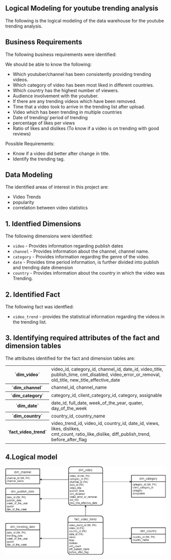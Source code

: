 ## Logical Modeling for youtube trending analysis

The following is the logical modeling of the data warehouse for the youtube trending analysis.

## Business Requirements

The following business requirements were identified:

We should be able to know the following:
* Which youtuber/channel has been consistently providing trending videos.
* Which category of video has been most liked in different countries.
* Which country has the highest number of viewers.
* Audience involvement with the youtuber.
* If there are any trending videos which have been removed.
* Time that a video took to arrive in the trending list after upload.
* Video which has been trending in multiple countries
* Date of trending/ period of trending
* percentage of likes per views
* Ratio of likes and dislikes (To know if a video is on trending with good reviews)

Possible Requirements:
* Know if a video did better after change in title.
* Identify the trending tag.

## Data Modeling

The identified areas of interest in this project are:
* Video Trends
* popularity
* correlation between video statistics


## 1. Identfied Dimensions

The following dimensions were identified:
* `video` - Provides information regarding publish dates
* `channel` - Provides information about the channel, channel name.
* `category` - Provides information regarding the genre of the video.
* `date` - Provides time period information, is further divided into publish and trending date dimension
* `country` - Provides information about the country in which the video was Trending.

## 2. Identified Fact

The following fact was identfied:
* `video_trend` - provides the statistical information regarding the videos in the trending list.

## 3. Identifying required attributes of the fact and dimension tables

The attributes identified for the fact and dimension tables are:

<table>
<tr>
<th>`dim_video` </th> 
<td>video_id, category_id, channel_id, date_id, video_title, publish_time, cmt_disabled, video_error_or_removal, old_title, new_title_effective_date</td>
</tr>
<tr>
<th> `dim_channel` </th>
<td>channel_id, channel_name</td>
</tr>
<tr>
<th>`dim_category`</th>
<td>category_id, client_category_id, category, assignable</td>
</tr>
<tr>
<th>`dim_date` </th>
<td>date_id, full_date, week_of_the_year, quater, day_of_the_week
</td>
</tr>
<tr>
<th>`dim_country` </th>
<td>country_id, country_name</td>
</tr>
<tr>
<th>`fact_video_trend` </th>
<td>video_trend_id, video_id, country_id, date_id, views, likes, dislikes, <br> cmt_count, ratio_like_dislike, diff_publish_trend, before_after_flag</td>
</tr>
</table>

## 4.Logical model


![alt text](logical_model.png)
